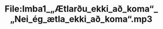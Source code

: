 ---
title: File:Imba1_„Ætlarðu_ekki_að_koma“_„Nei_ég_ætla_ekki_að_koma“.mp3
recording of: „Ætlarðu ekki að koma?“ „Nei, ég ætla ekki að koma.“
reading speed: slow
speaker: Imba
license: CC0
---